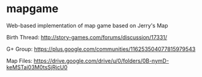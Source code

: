 # mapgame
Web-based implementation of map game based on Jerry's Map

Birth Thread: http://story-games.com/forums/discussion/17331/

G+ Group: https://plus.google.com/communities/116253504077815979543

Map Files: https://drive.google.com/drive/u/0/folders/0B-nymD-keMSTai03M0tsSjRjcU0
